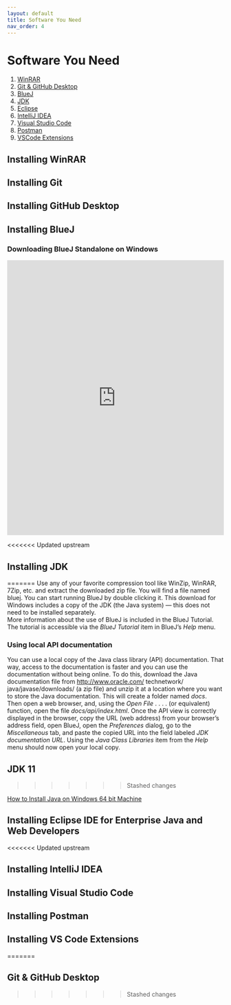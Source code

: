 ```yaml
---
layout: default
title: Software You Need
nav_order: 4
---
```


# Software You Need

1. [WinRAR](#installing-winrar)
2. [Git & GitHub Desktop](#installing-git)
3. [BlueJ](#installing-bluej)
4. [JDK](#installing-jdk)
5. [Eclipse](#installing-eclipse-ide-for-enterprise-java-and-web-developers)
5. [IntelliJ IDEA](#installing-intellij-idea)
6. [Visual Studio Code](#installing-visual-studio-code)
7. [Postman](#installing-postman)
8. [VSCode Extensions](#installing-vs-code-extensions)

## Installing WinRAR

## Installing Git

## Installing GitHub Desktop

## Installing BlueJ

### Downloading BlueJ Standalone on Windows

<iframe src="https://scribehow.com/embed/BlueJ_Download_Workflow__sHDsBEDlRXSfUW80Yui3rA?as=scrollable" width="100%" height="640" allowfullscreen frameborder="0"></iframe>

<<<<<<< Updated upstream
## Installing JDK
=======
Use any of your favorite compression tool like WinZip, WinRAR, 7Zip, etc. and extract the downloaded zip file. You will find a file named bluej. You can start running BlueJ by double clicking it. This download for Windows includes a copy of the JDK (the Java system) — this does not need to be installed separately.  
More information about the use of BlueJ is included in the BlueJ Tutorial. The tutorial is accessible via the _BlueJ Tutorial_ item in BlueJ’s _Help_ menu.

### Using local API documentation

You can use a local copy of the Java class library (API) documentation. That way, access to the documentation is faster and you can use the documentation without being online. To do this, download the Java documentation file from http://www.oracle.com/ technetwork/ java/javase/downloads/ (a zip file) and unzip it at a location where you want to store the Java documentation. This will create a folder named _docs_.  
Then open a web browser, and, using the _Open File_ . . . . (or equivalent) function, open the file _docs/api/index.html_. Once the API view is correctly displayed in the browser, copy the URL (web address) from your browser’s address field, open BlueJ, open the _Preferences_ dialog, go to the _Miscellaneous_ tab, and paste the copied URL into the field labeled _JDK documentation URL_. Using the _Java Class Libraries_ item from the *Help* menu should now open your local copy.

## JDK 11
>>>>>>> Stashed changes

[How to Install Java on Windows 64 bit Machine](https://howtodoinjava.com/java/basics/install-java-on-64-bit-windows/)

## Installing Eclipse IDE for Enterprise Java and Web Developers

<<<<<<< Updated upstream
## Installing IntelliJ IDEA

## Installing Visual Studio Code

## Installing Postman

## Installing VS Code Extensions
=======
## Git & GitHub Desktop
>>>>>>> Stashed changes
